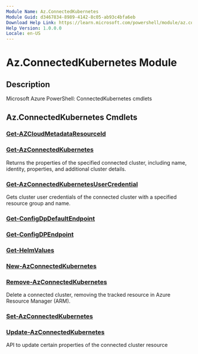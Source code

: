 ```yaml
---
Module Name: Az.ConnectedKubernetes
Module Guid: d3467834-8989-4142-8c05-ab93c4bfa6eb
Download Help Link: https://learn.microsoft.com/powershell/module/az.connectedkubernetes
Help Version: 1.0.0.0
Locale: en-US
---
```


# Az.ConnectedKubernetes Module
## Description
Microsoft Azure PowerShell: ConnectedKubernetes cmdlets

## Az.ConnectedKubernetes Cmdlets
### [Get-AZCloudMetadataResourceId](Get-AZCloudMetadataResourceId.md)


### [Get-AzConnectedKubernetes](Get-AzConnectedKubernetes.md)
Returns the properties of the specified connected cluster, including name, identity, properties, and additional cluster details.

### [Get-AzConnectedKubernetesUserCredential](Get-AzConnectedKubernetesUserCredential.md)
Gets cluster user credentials of the connected cluster with a specified resource group and name.

### [Get-ConfigDpDefaultEndpoint](Get-ConfigDpDefaultEndpoint.md)


### [Get-ConfigDPEndpoint](Get-ConfigDPEndpoint.md)


### [Get-HelmValues](Get-HelmValues.md)


### [New-AzConnectedKubernetes](New-AzConnectedKubernetes.md)


### [Remove-AzConnectedKubernetes](Remove-AzConnectedKubernetes.md)
Delete a connected cluster, removing the tracked resource in Azure Resource Manager (ARM).

### [Set-AzConnectedKubernetes](Set-AzConnectedKubernetes.md)


### [Update-AzConnectedKubernetes](Update-AzConnectedKubernetes.md)
API to update certain properties of the connected cluster resource

